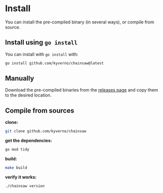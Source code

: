 # Install

You can install the pre-compiled binary (in several ways), or compile from source.

## Install using `go install`

You can install with `go install` with:

```bash
go install github.com/kyverno/chainsaw@latest
```

## Manually

Download the pre-compiled binaries from the [releases page](https://github.com/kyverno/chainsaw/releases) and copy them to the desired location.

## Compile from sources

**clone:**

```bash
git clone github.com/kyverno/chainsaw
```

**get the dependencies:**

```bash
go mod tidy
```

**build:**

```bash
make build
```

**verify it works:**

```bash
./chainsaw version
```